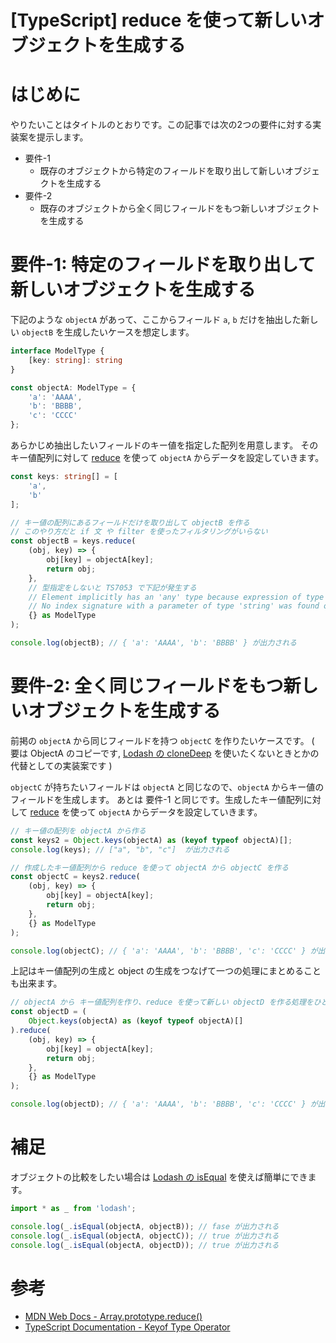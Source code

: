 # [TypeScript] reduce を使って新しいオブジェクトを生成する

# はじめに

やりたいことはタイトルのとおりです。この記事では次の2つの要件に対する実装案を提示します。

- 要件-1
  - 既存のオブジェクトから特定のフィールドを取り出して新しいオブジェクトを生成する
- 要件-2
  - 既存のオブジェクトから全く同じフィールドをもつ新しいオブジェクトを生成する

# 要件-1: 特定のフィールドを取り出して新しいオブジェクトを生成する

下記のような `objectA` があって、ここからフィールド `a`, `b` だけを抽出した新しい `objectB` を生成したいケースを想定します。

```typescript
interface ModelType {
    [key: string]: string    
}

const objectA: ModelType = {
    'a': 'AAAA',
    'b': 'BBBB',
    'c': 'CCCC'
};
```

あらかじめ抽出したいフィールドのキー値を指定した配列を用意します。
そのキー値配列に対して [reduce](https://developer.mozilla.org/ja/docs/Web/JavaScript/Reference/Global_Objects/Array/reduce) を使って `objectA` からデータを設定していきます。

```typescript
const keys: string[] = [
    'a',
    'b'    
];

// キー値の配列にあるフィールドだけを取り出して objectB を作る
// このやり方だと if 文 や filter を使ったフィルタリングがいらない
const objectB = keys.reduce(
    (obj, key) => {
        obj[key] = objectA[key];
        return obj;
    },
    // 型指定をしないと TS7053 で下記が発生する
    // Element implicitly has an 'any' type because expression of type 'string' can't be used to index type '{}'.
    // No index signature with a parameter of type 'string' was found on type '{}'.
    {} as ModelType
);

console.log(objectB); // { 'a': 'AAAA', 'b': 'BBBB' } が出力される
```

# 要件-2: 全く同じフィールドをもつ新しいオブジェクトを生成する

前掲の `objectA` から同じフィールドを持つ `objectC` を作りたいケースです。
( 要は ObjectA のコピーです, [Lodash の cloneDeep](https://lodash.com/docs/4.17.15#cloneDeep) を使いたくないときとかの代替としての実装案です )

`objectC` が持ちたいフィールドは `objectA` と同じなので、`objectA` からキー値のフィールドを生成します。
あとは 要件-1 と同じです。生成したキー値配列に対して [reduce](https://developer.mozilla.org/ja/docs/Web/JavaScript/Reference/Global_Objects/Array/reduce) を使って `objectA` からデータを設定していきます。


```typescript
// キー値の配列を objectA から作る
const keys2 = Object.keys(objectA) as (keyof typeof objectA)[];
console.log(keys); // ["a", "b", "c"]  が出力される

// 作成したキー値配列から reduce を使って objectA から objectC を作る
const objectC = keys2.reduce(
    (obj, key) => {
        obj[key] = objectA[key];
        return obj;
    },
    {} as ModelType
);

console.log(objectC); // { 'a': 'AAAA', 'b': 'BBBB', 'c': 'CCCC' } が出力される 
```

上記はキー値配列の生成と object の生成をつなげて一つの処理にまとめることも出来ます。

```typescript
// objectA から キー値配列を作り、reduce を使って新しい objectD を作る処理をひとまとめに行う
const objectD = (
    Object.keys(objectA) as (keyof typeof objectA)[]
).reduce(
    (obj, key) => {
        obj[key] = objectA[key];
        return obj;
    },
    {} as ModelType
);

console.log(objectD); // { 'a': 'AAAA', 'b': 'BBBB', 'c': 'CCCC' } が出力される 
```

# 補足

オブジェクトの比較をしたい場合は  [Lodash の isEqual](https://lodash.com/docs/4.17.15#isEqual) を使えば簡単にできます。

```typescript
import * as _ from 'lodash';

console.log(_.isEqual(objectA, objectB)); // fase が出力される
console.log(_.isEqual(objectA, objectC)); // true が出力される
console.log(_.isEqual(objectA, objectD)); // true が出力される

```

# 参考
- [MDN Web Docs - Array.prototype.reduce()](https://developer.mozilla.org/ja/docs/Web/JavaScript/Reference/Global_Objects/Array/reduce)
- [TypeScript Documentation - Keyof Type Operator](https://www.typescriptlang.org/docs/handbook/2/keyof-types.html)
